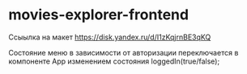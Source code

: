 # movies-explorer-frontend
Ссыылка на макет https://disk.yandex.ru/d/I1zKqjrnBE3qKQ

Состояние меню в зависимости от авторизации переключается в компоненте App изменением состояния loggedIn(true/false);
